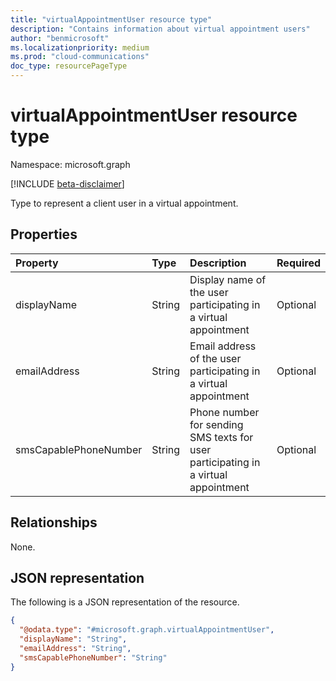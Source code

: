 ```yaml
---
title: "virtualAppointmentUser resource type"
description: "Contains information about virtual appointment users"
author: "benmicrosoft"
ms.localizationpriority: medium
ms.prod: "cloud-communications"
doc_type: resourcePageType
---
```


# virtualAppointmentUser resource type

Namespace: microsoft.graph

[!INCLUDE [beta-disclaimer](../../includes/beta-disclaimer.md)]

Type to represent a client user in a virtual appointment.

## Properties
|Property|Type|Description|Required|
|:---|:---|:---|:---|
|displayName|String|Display name of the user participating in a virtual appointment|Optional|
|emailAddress|String|Email address of the user participating in a virtual appointment|Optional|
|smsCapablePhoneNumber|String|Phone number for sending SMS texts for user participating in a virtual appointment|Optional|

## Relationships
None.

## JSON representation
The following is a JSON representation of the resource.
<!-- {
  "blockType": "resource",
  "@odata.type": "microsoft.graph.virtualAppointmentUser"
}
-->
``` json
{
  "@odata.type": "#microsoft.graph.virtualAppointmentUser",
  "displayName": "String",
  "emailAddress": "String",
  "smsCapablePhoneNumber": "String"
}
```

